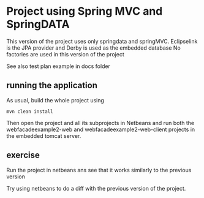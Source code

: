 
# Project using Spring MVC  and SpringDATA

This version of the project uses only springdata and springMVC.
Eclipselink is the JPA provider and Derby is used as the embedded database
No factories are used in this version of the project

See also test plan example in docs folder

## running the application
As usual, build the whole project using 
```
mvn clean install
```
Then open the project and all its subprojects in Netbeans and run both the webfacadeexample2-web and webfacadeexample2-web-client projects in the embedded tomcat server.

## exercise

Run the project in netbeans ans see that it works similarly to the previous version

Try using netbeans to do a diff with the previous version of the project.













